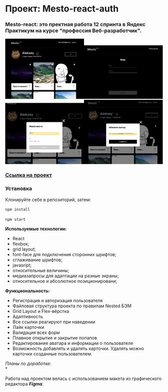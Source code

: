 # Проект: Mesto-react-auth

### Mesto-react: это пректная работа 12 спринта в Яндекс Практикум на курсе "профессия Веб-разработчик".

<img src="./public/pre1.png" width="50%"><img src="./public/pre2.png" width="50%">
<img src="./public/pre3.png" width="50%"><img src="./public/pre4.png" width="50%">


### [Ссылка на проект](https://alex76456.github.io/react-mesto-auth/)

### Установка

Клонируйте себе в репозиторий, затем:

```
npm install

npm start
```

**Используемые технологии:**
* React
* flexbox;
* grid layout;
* font-face для подключения сторонних шрифтов;
* сглаживание шрифтов;
* javasript;
* относительные величины;
* медиазапросы для адаптации на разные экраны;
* относительное и абсолютное позиционировани;

**Функциональность:**
* Регистрация и авторизация пользователя
* Файловая структура проекта по правилам Nested БЭМ
* Grid Layout и Flex-вёрстка
* Адаптивность
* Все ссылки реагируют при наведении
* Лайк карточки
* Валидация всех форм
* Плавное открытие и закрытие попапов
* Редактирование аватара и информации о пользователе
* Возможность добавлять и удалять карточки. Удалять можно карточки созданные пользователем.


*Планы по доработке*:  
* 

Работа над проектом велась с использованием макета из графического редактора **_Figma_**.
